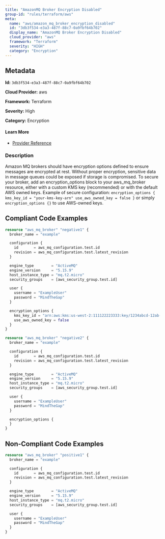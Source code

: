 ```yaml
---
title: "AmazonMQ Broker Encryption Disabled"
group-id: "rules/terraform/aws"
meta:
  name: "aws/amazon_mq_broker_encryption_disabled"
  id: "3db3f534-e3a3-487f-88c7-0a9fbf64b702"
  display_name: "AmazonMQ Broker Encryption Disabled"
  cloud_provider: "aws"
  framework: "Terraform"
  severity: "HIGH"
  category: "Encryption"
---
```

## Metadata

**Id:** `3db3f534-e3a3-487f-88c7-0a9fbf64b702`

**Cloud Provider:** aws

**Framework:** Terraform

**Severity:** High

**Category:** Encryption

#### Learn More

 - [Provider Reference](https://registry.terraform.io/providers/hashicorp/aws/latest/docs/resources/mq_broker)

### Description

 Amazon MQ brokers should have encryption options defined to ensure messages are encrypted at rest. Without proper encryption, sensitive data in message queues could be exposed if storage is compromised. To secure your broker, add an encryption_options block to your aws_mq_broker resource, either with a custom KMS key (recommended) or with the default AWS owned keys. Example of secure configuration: `encryption_options { kms_key_id = "your-kms-key-arn" use_aws_owned_key = false }` or simply `encryption_options {}` to use AWS-owned keys.


## Compliant Code Examples
```terraform
resource "aws_mq_broker" "negative1" {
  broker_name = "example"

  configuration {
    id       = aws_mq_configuration.test.id
    revision = aws_mq_configuration.test.latest_revision
  }

  engine_type        = "ActiveMQ"
  engine_version     = "5.15.9"
  host_instance_type = "mq.t2.micro"
  security_groups    = [aws_security_group.test.id]

  user {
    username = "ExampleUser"
    password = "MindTheGap"
  }

  encryption_options {
    kms_key_id = "arn:aws:kms:us-west-2:111122223333:key/1234abcd-12ab-34cd-56ef-1234567890ab"
    use_aws_owned_key = false
  }
}

resource "aws_mq_broker" "negative2" {
  broker_name = "example"

  configuration {
    id       = aws_mq_configuration.test.id
    revision = aws_mq_configuration.test.latest_revision
  }

  engine_type        = "ActiveMQ"
  engine_version     = "5.15.9"
  host_instance_type = "mq.t2.micro"
  security_groups    = [aws_security_group.test.id]

  user {
    username = "ExampleUser"
    password = "MindTheGap"
  }

  encryption_options {
  }
}

```
## Non-Compliant Code Examples
```terraform
resource "aws_mq_broker" "positive1" {
  broker_name = "example"

  configuration {
    id       = aws_mq_configuration.test.id
    revision = aws_mq_configuration.test.latest_revision
  }

  engine_type        = "ActiveMQ"
  engine_version     = "5.15.9"
  host_instance_type = "mq.t2.micro"
  security_groups    = [aws_security_group.test.id]

  user {
    username = "ExampleUser"
    password = "MindTheGap"
  }
}

```
